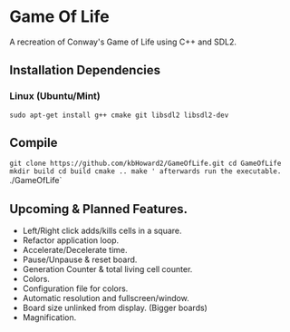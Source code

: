 # Game Of Life 
A recreation of Conway's Game of Life using C++ and SDL2.

## Installation Dependencies
### Linux (Ubuntu/Mint)
`sudo apt-get install g++ cmake git libsdl2 libsdl2-dev`


## Compile
`git clone https://github.com/kbHoward2/GameOfLife.git
cd GameOfLife
mkdir build
cd build
cmake ..
make
'
afterwards run the executable.
`./GameOfLife`

## Upcoming & Planned Features.
- Left/Right click adds/kills cells in a square.
- Refactor application loop.
- Accelerate/Decelerate time.
- Pause/Unpause & reset board.
- Generation Counter & total living cell counter.
- Colors.
- Configuration file for colors.
- Automatic resolution and fullscreen/window.
- Board size unlinked from display. (Bigger boards)
- Magnification.
